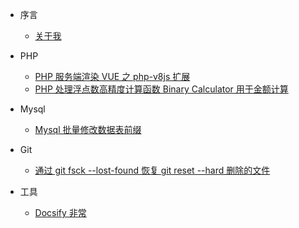 * 序言

  * [关于我](about-me.md)

* PHP

  * [PHP 服务端渲染 VUE 之 php-v8js 扩展](php/php-vue-v8js.md)
  * [PHP 处理浮点数高精度计算函数 Binary Calculator 用于金额计算](php/binary-calculator-func.md)

* Mysql

  * [Mysql 批量修改数据表前缀](mysql/batch-modify-mysql-table-name-prefix.md)

* Git

  * [通过 git fsck --lost-found 恢复 git reset --hard 删除的文件](git/use-git-fsck-lost-found-recovery.md)

* 工具

  * [Docsify 非常](git/use-git-fsck-lost-found-recovery.md)
